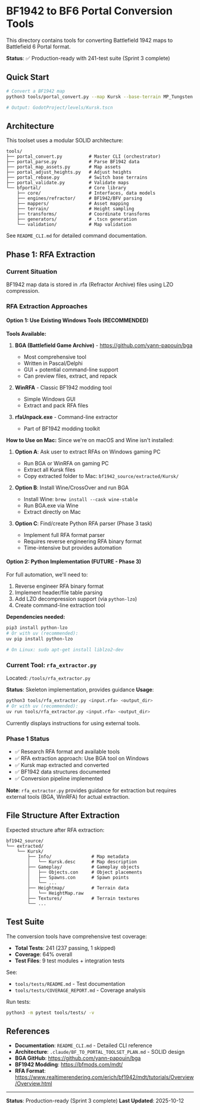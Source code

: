 # BF1942 to BF6 Portal Conversion Tools

This directory contains tools for converting Battlefield 1942 maps to Battlefield 6 Portal format.

**Status**: ✅ Production-ready with 241-test suite (Sprint 3 complete)

## Quick Start

```bash
# Convert a BF1942 map
python3 tools/portal_convert.py --map Kursk --base-terrain MP_Tungsten

# Output: GodotProject/levels/Kursk.tscn
```

## Architecture

This toolset uses a modular SOLID architecture:

```
tools/
├── portal_convert.py          # Master CLI (orchestrator)
├── portal_parse.py            # Parse BF1942 data
├── portal_map_assets.py       # Map assets
├── portal_adjust_heights.py   # Adjust heights
├── portal_rebase.py           # Switch base terrains
├── portal_validate.py         # Validate maps
└── bfportal/                  # Core library
    ├── core/                  # Interfaces, data models
    ├── engines/refractor/     # BF1942/BFV parsing
    ├── mappers/               # Asset mapping
    ├── terrain/               # Height sampling
    ├── transforms/            # Coordinate transforms
    ├── generators/            # .tscn generation
    └── validation/            # Map validation
```

See `README_CLI.md` for detailed command documentation.

## Phase 1: RFA Extraction

### Current Situation

BF1942 map data is stored in .rfa (Refractor Archive) files using LZO compression.

### RFA Extraction Approaches

#### Option 1: Use Existing Windows Tools (RECOMMENDED)

**Tools Available:**
1. **BGA (Battlefield Game Archive)** - https://github.com/yann-papouin/bga
   - Most comprehensive tool
   - Written in Pascal/Delphi
   - GUI + potential command-line support
   - Can preview files, extract, and repack

2. **WinRFA** - Classic BF1942 modding tool
   - Simple Windows GUI
   - Extract and pack RFA files

3. **rfaUnpack.exe** - Command-line extractor
   - Part of BF1942 modding toolkit

**How to Use on Mac:**
Since we're on macOS and Wine isn't installed:

1. **Option A**: Ask user to extract RFAs on Windows gaming PC
   - Run BGA or WinRFA on gaming PC
   - Extract all Kursk files
   - Copy extracted folder to Mac: `bf1942_source/extracted/Kursk/`

2. **Option B**: Install Wine/CrossOver and run BGA
   - Install Wine: `brew install --cask wine-stable`
   - Run BGA.exe via Wine
   - Extract directly on Mac

3. **Option C**: Find/create Python RFA parser (Phase 3 task)
   - Implement full RFA format parser
   - Requires reverse engineering RFA binary format
   - Time-intensive but provides automation

#### Option 2: Python Implementation (FUTURE - Phase 3)

For full automation, we'll need to:
1. Reverse engineer RFA binary format
2. Implement header/file table parsing
3. Add LZO decompression support (via `python-lzo`)
4. Create command-line extraction tool

**Dependencies needed:**
```bash
pip3 install python-lzo
# Or with uv (recommended):
uv pip install python-lzo

# On Linux: sudo apt-get install liblzo2-dev
```

### Current Tool: `rfa_extractor.py`

Located: `/tools/rfa_extractor.py`

**Status**: Skeleton implementation, provides guidance
**Usage**:
```bash
python3 tools/rfa_extractor.py <input.rfa> <output_dir>
# Or with uv (recommended):
uv run tools/rfa_extractor.py <input.rfa> <output_dir>
```

Currently displays instructions for using external tools.

### Phase 1 Status

- ✅ Research RFA format and available tools
- ✅ RFA extraction approach: Use BGA tool on Windows
- ✅ Kursk map extracted and converted
- ✅ BF1942 data structures documented
- ✅ Conversion pipeline implemented

**Note**: `rfa_extractor.py` provides guidance for extraction but requires external tools (BGA, WinRFA) for actual extraction.

## File Structure After Extraction

Expected structure after RFA extraction:

```
bf1942_source/
└── extracted/
    └── Kursk/
        ├── Info/               # Map metadata
        │   └── Kursk.desc      # Map description
        ├── Gameplay/           # Gameplay objects
        │   ├── Objects.con     # Object placements
        │   ├── Spawns.con      # Spawn points
        │   └── ...
        ├── Heightmap/          # Terrain data
        │   └── HeightMap.raw
        ├── Textures/           # Terrain textures
        └── ...
```

## Test Suite

The conversion tools have comprehensive test coverage:

- **Total Tests**: 241 (237 passing, 1 skipped)
- **Coverage**: 64% overall
- **Test Files**: 9 test modules + integration tests

See:
- `tools/tests/README.md` - Test documentation
- `tools/tests/COVERAGE_REPORT.md` - Coverage analysis

Run tests:
```bash
python3 -m pytest tools/tests/ -v
```

## References

- **Documentation**: `README_CLI.md` - Detailed CLI reference
- **Architecture**: `.claude/BF_TO_PORTAL_TOOLSET_PLAN.md` - SOLID design
- **BGA GitHub**: https://github.com/yann-papouin/bga
- **BF1942 Modding**: https://bfmods.com/mdt/
- **RFA Format**: https://www.realtimerendering.com/erich/bf1942/mdt/tutorials/Overview/Overview.html

---

**Status**: Production-ready (Sprint 3 complete)
**Last Updated**: 2025-10-12


